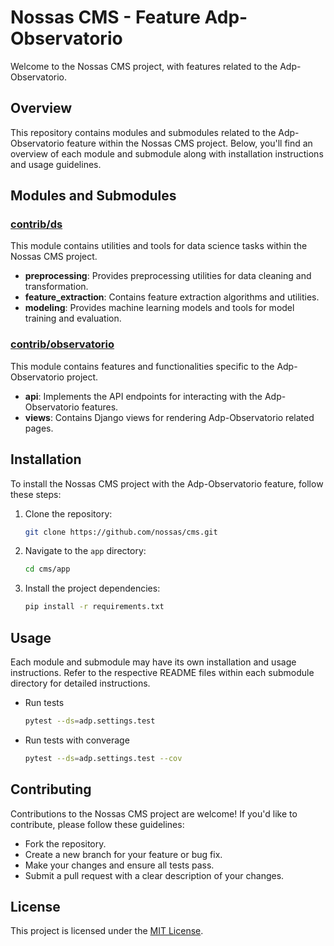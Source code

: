 # Nossas CMS - Feature Adp-Observatorio

Welcome to the Nossas CMS project, with features related to the Adp-Observatorio.

## Overview

This repository contains modules and submodules related to the Adp-Observatorio feature within the Nossas CMS project. Below, you'll find an overview of each module and submodule along with installation instructions and usage guidelines.

## Modules and Submodules

### [contrib/ds](https://github.com/nossas/cms/tree/feature/adp-observatorio/app/contrib/ds)

This module contains utilities and tools for data science tasks within the Nossas CMS project.

- **preprocessing**: Provides preprocessing utilities for data cleaning and transformation.
- **feature_extraction**: Contains feature extraction algorithms and utilities.
- **modeling**: Provides machine learning models and tools for model training and evaluation.

### [contrib/observatorio](https://github.com/nossas/cms/tree/feature/adp-observatorio/app/contrib/observatorio)

This module contains features and functionalities specific to the Adp-Observatorio project.

- **api**: Implements the API endpoints for interacting with the Adp-Observatorio features.
- **views**: Contains Django views for rendering Adp-Observatorio related pages.

## Installation

To install the Nossas CMS project with the Adp-Observatorio feature, follow these steps:

1. Clone the repository:

    ```bash
    git clone https://github.com/nossas/cms.git
    ```

2. Navigate to the `app` directory:

    ```bash
    cd cms/app
    ```

3. Install the project dependencies:

    ```bash
    pip install -r requirements.txt
    ```

## Usage

Each module and submodule may have its own installation and usage instructions. Refer to the respective README files within each submodule directory for detailed instructions.

- Run tests

    ```bash
    pytest --ds=adp.settings.test
    ```

- Run tests with converage

    ```bash
    pytest --ds=adp.settings.test --cov
    ```

## Contributing

Contributions to the Nossas CMS project are welcome! If you'd like to contribute, please follow these guidelines:

- Fork the repository.
- Create a new branch for your feature or bug fix.
- Make your changes and ensure all tests pass.
- Submit a pull request with a clear description of your changes.

## License

This project is licensed under the [MIT License](LICENSE).